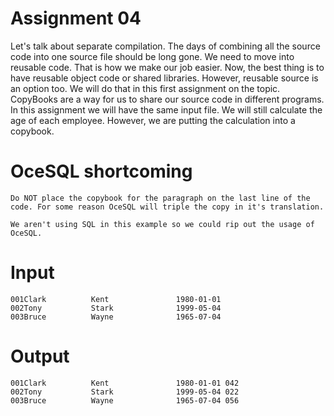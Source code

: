 # Assignment 04

Let's talk about separate compilation. The days of combining all the source 
code into one source file should be long gone. We need to move into reusable 
code. That is how we make our job easier. Now, the best thing is to have 
reusable object code or shared libraries. However, reusable source is an 
option too. We will do that in this first assignment on the topic. CopyBooks
are a way for us to share our source code in different programs. In this 
assignment we will have the same input file. We will still calculate the 
age of each employee. However, we are putting the calculation into a 
copybook.

# OceSQL shortcoming
```
Do NOT place the copybook for the paragraph on the last line of the 
code. For some reason OceSQL will triple the copy in it's translation.

We aren't using SQL in this example so we could rip out the usage of 
OceSQL. 
```


# Input
```
001Clark          Kent               1980-01-01
002Tony           Stark              1999-05-04
003Bruce          Wayne              1965-07-04
```

# Output
```
001Clark          Kent               1980-01-01 042
002Tony           Stark              1999-05-04 022
003Bruce          Wayne              1965-07-04 056
```